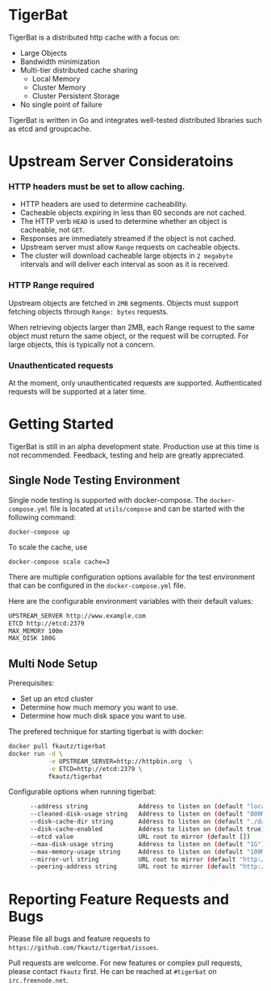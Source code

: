 # TigerBat

TigerBat is a distributed http cache with a focus on:

* Large Objects
* Bandwidth minimization
* Multi-tier distributed cache sharing
  * Local Memory
  * Cluster Memory
  * Cluster Persistent Storage
* No single point of failure

TigerBat is written in Go and integrates well-tested distributed libraries such as etcd and groupcache.

# Upstream Server Consideratoins

### HTTP headers must be set to allow caching.

* HTTP headers are used to determine cacheability.
* Cacheable objects expiring in less than 60 seconds are not cached.
* The HTTP verb `HEAD` is used to determine whether an object is cacheable, not `GET`.
* Responses are immediately streamed if the object is not cached.
* Upstream server must allow `Range` requests on cacheable objects.
* The cluster will download cacheable large objects in `2 megabyte` intervals and will deliver each interval as soon as
it is received.

### HTTP Range required

Upstream objects are fetched in `2MB` segments. Objects must support fetching objects through `Range: bytes` requests.

When retrieving objects larger than 2MB, each Range request to the same object must return the same object, or the request
will be corrupted. For large objects, this is typically not a concern.

### Unauthenticated requests

At the moment, only unauthenticated requests are supported. Authenticated requests will be supported at
a later time.

# Getting Started

TigerBat is still in an alpha development state. Production use at this time is
not recommended. Feedback, testing and help are greatly appreciated.

## Single Node Testing Environment

Single node testing is supported with docker-compose. The `docker-compose.yml`
file is located at `utils/compose` and can be started with the following command:

`docker-compose up`

To scale the cache, use

`docker-compose scale cache=3`

There are multiple configuration options available for the test environment that can
be configured in the `docker-compose.yml` file.

Here are the configurable environment variables with their default values:
```sh
UPSTREAM_SERVER http://www.example.com
ETCD http://etcd:2379
MAX_MEMORY 100m
MAX_DISK 100G
````

## Multi Node Setup

Prerequisites:

* Set up an etcd cluster
* Determine how much memory you want to use.
* Determine how much disk space you want to use.

The prefered technique for starting tigerbat is with docker:

```sh
docker pull fkautz/tigerbat
docker run -d \
           -e UPSTREAM_SERVER=http://httpbin.org  \
           -e ETCD=http://etcd:2379 \
           fkautz/tigerbat
```

Configurable options when running tigerbat:

```sh
      --address string              Address to listen on (default "localhost:8080")
      --cleaned-disk-usage string   Address to listen on (default "800M")
      --disk-cache-dir string       Address to listen on (default "./data")
      --disk-cache-enabled          Address to listen on (default true)
      --etcd value                  URL root to mirror (default [])
      --max-disk-usage string       Address to listen on (default "1G")
      --max-memory-usage string     Address to listen on (default "100M")
      --mirror-url string           URL root to mirror (default "http://localhost:9000")
      --peering-address string      URL root to mirror (default "http://localhost:8000")
```

# Reporting Feature Requests and Bugs

Please file all bugs and feature requests to `https://github.com/fkautz/tigerbat/issues`.

Pull requests are welcome. For new features or complex pull requests, please contact `fkautz`
first. He can be reached at `#tigerbat` on `irc.freenode.net`.
